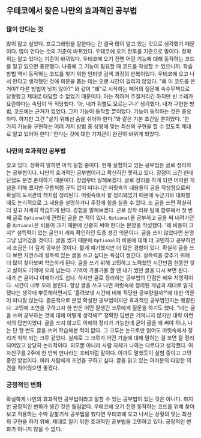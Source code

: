 ## 우테코에서 찾은 나만의 효과적인 공부법

### 많이 안다는 것

많이 알고 싶었다. 프로그래밍을 잘한다는 건 결국 많이 알고 있는 것으로 생각했기 때문이다. 많이 안다는 것의 기준이 바뀌었다. 우테코에 오기 전후를 기준으로 말이다. 정확히는 알고 있다는 기준이 바뀌었다. 우테코에 오기 전엔 어떤 기능에 대해 동작하는 코드를 알고 있으면 충분했다. 나중에 그 기능이 필요할 때 코드를 작성할 수 있으니까. 학습 방법 역시 동작하는 코드를 찾기 위한 인터넷 검색 과정의 반복이었다. 우테코에 오고 나서 안다고 생각했던 것에 의문을 품는 데는 오랜 시간이 걸리지 않았다. "왜 이 코드를 쓴 거야? 다른 방법이 낫지 않아?" 와 같이 "왜"로 시작하는 페어의 질문에 속수무책으로 당황했고 제대로 대답할 수 없었기 때문이다. 아는 척하며 주절거리긴 하지만 빈 수레가 요란하다는 속담이 딱 적당했다. '아, 내가 쥐뿔도 모르는구나' 생각했다. 내가 구현한 방법, 코드에는 근거가 없었다. 그저 기능이 동작할 뿐이었다. 기능이 동작하는 것은 중요하다. 하지만 그건 "살기 위해선 숨을 쉬어야 한다."와 같은 기본 조건일 뿐이었다. '한 가지 기능을 구현하는 여러 가지 방법 중 상황에 맞는 최선의 구현을 할 수 있도록 제대로 알고 있어야 한다.' 안다는 것에 대한 가치관이 완전히 바뀌게 되었다.

### 나만의 효과적인 공부법

찾고 있다. 정확히 말하면 아직 실험 중이다. 현재 실험하고 있는 공부법은 글로 정리하는 공부법이다. 나만의 효과적인 공부법이라고 확신하진 못하고 있다. 장점이 크긴 한데 단점도 분명 존재하기 때문이다. 장점부터 말해보겠다. 글로 정리를 하게 되면 어떠한 개념을 이해 했지만 구름처럼 규칙 없이 떠다니던 머릿속의 내용들이 글을 작성함으로써 확실히 도서관의 책처럼 정리된다. 머릿속에서 잘 정리돼있기 때문에 누군가와 대화할 때도 논리적으로 그 내용을 설명하거나 주장에 힘을 실을 수 있다. 또 글을 쓰면 확실히 더 깊고 자세히 학습하게 된다. 경험을 말해보겠다. 근로 장학 리뷰 팀에 합류해서 첫 번째 글로 `Optional`에 관련된 글을 쓴 적이 있다. `Optional`을 공부하고 글을 써 내려가던 중 `Optional`은 비용이 크기 때문에 신중히 써야 한다는 문장을 작성했다. '왜 비용이 크지?' 설득력이 있는 글인지 계속 확인하던 도중 생긴 의문이다. 글을 쓰지 않았다면 분명 그냥 넘어갔을 것이다. 글을 썼기 때문에 `Optional`의 비용에 대해 더 고민하고 공부하면서 조금은 더 깊게 공부한 것이다. 짧게 얘기했지만 더 많은 경험이 있다. 확실히 글을 쓰다 보면 자연스레 설득력 있는 글을 쓰고 싶다는 욕심이 생긴다. 설득력을 갖추기 위해 더 많이 찾아보며 학습하게 된다. 글을 쓰기 위해 고민하고 노력했던 시간만큼 한동안 잊고 살아도 기억에 오래 남는다. 기억이 가물가물 할 땐 내가 썼던 글을 다시 보면 된다. 내가 쓴 글이니 이해하기도 쉽다. 하지만 글로 정리하는 공부법의 단점은 매우 치명적이다. 시간이 너무 오래 걸린다. 항상 글을 쓰고 나면 머릿속에 정리된 개념과 제대로 알게 됐다는 생각에 뿌듯해하면서도 '흘려보낸 시간에 비해 적당한 공부량일까?'에 대한 의문이 떠나질 않는다. 결론적으로 분명 확실한 공부법이지만 효과적인 공부법인지는 헷갈린다. 고민에 조언을 구하고자 한 번은 어떤 잘생긴 크루에게 질문을 하기도 했다. "너는 글을 쓰며 공부하는 것에 대해 어떻게 생각해?" 정확한 답변은 기억나지 않지만 대략 이런식의 답변이였다. 글을 쓰지 않고도 이해와 정리가 가능한데 굳이 글을 왜 써야 하냐, 나는 단 한 번도 글을 쓰며 학습해본 적이 없다. 그 크루는 눈으로만 읽어도 머릿속에서 정리가 착착 되는 크루 같았다. 실제로 그 크루가 어떤 기술에 대해 말하는 걸 보면 잘 정리되어있고 상당히 논리적이다. 외모뿐 아니라 사람 자체가 나와는 다르다고 생각했다. 여자친구를 2주에 한 번씩 만나라는 포비처럼 말이다. 아까도 말했듯이 실험 중이고 고민 중인 방법이다. 여러 사람에게 조언을 구하고 싶다. 글을 읽고 있는 여러분의 다양한 의견을 적어줬으면 좋겠다.

### 긍정적인 변화

확실하게 나만의 효과적인 공부법이라고 말할 수 있는 공부법이 있는 것은 아니다. 하지만 긍정적인 변화가 생긴 것은 틀림없다. 우테코에 오기 전엔 동작하는 코드를 위해 찾아보고 적용하는 수박 겉핥기식 공부법을 했다면 우테코에 오고 나서는 상황의 맞는 최선의 구현을 하기 위해, 제대로 알기 위한 효과적인 공부법을 고민하고 있다. 긍정적인 변화가 아니지 않을 수 없다.
